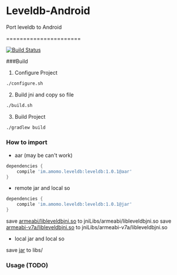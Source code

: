Leveldb-Android
===============

Port leveldb to Android

======================

[![Build Status](https://drone.io/github.com/googolmo/Leveldb-Android/status.png)](https://drone.io/github.com/googolmo/Leveldb-Android/latest)

###Build
1. Configure Project
```bash
./configure.sh
```

2. Build jni and copy so file
```bash
./build.sh
```

3. Build Project
```bash
./gradlew build
```

### How to import

* aar (may be can't work)

```groovy
dependencies {
    compile 'im.amomo.leveldb:leveldb:1.0.1@aar'
}
```

* remote jar and local so

```groovy
dependencies {
    compile 'im.amomo.leveldb:leveldb:1.0.1@jar'
}
```

save [armeabi/libleveldbjni.so](https://raw.githubusercontent.com/googolmo/Leveldb-Android/master/lib/src/main/jniLibs/armeabi/libleveldbjni.so) to jniLibs/armeabi/libleveldbjni.so
save [armeabi-v7a/libleveldbjni.so](https://raw.githubusercontent.com/googolmo/Leveldb-Android/master/lib/src/main/jniLibs/armeabi-v7a/libleveldbjni.so) to jniLibs/armeabi-v7a/libleveldbjni.so

* local jar and local so

save [jar](https://drone.io/github.com/googolmo/Leveldb-Android/files/lib/build/libs/lib-1.0.0.jar) to libs/

### Usage (TODO)

